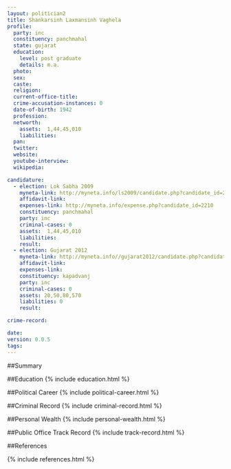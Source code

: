 ```yaml
---
layout: politician2
title: Shankarsinh Laxmansinh Vaghela
profile: 
  party: inc
  constituency: panchmahal
  state: gujarat
  education: 
    level: post graduate
    details: m.a.
  photo: 
  sex: 
  caste: 
  religion: 
  current-office-title: 
  crime-accusation-instances: 0
  date-of-birth: 1942
  profession: 
  networth: 
    assets:  1,44,45,010
    liabilities: 
  pan: 
  twitter: 
  website: 
  youtube-interview: 
  wikipedia: 

candidature: 
  - election: Lok Sabha 2009
    myneta-link: http://myneta.info/ls2009/candidate.php?candidate_id=2210
    affidavit-link: 
    expenses-link: http://myneta.info/expense.php?candidate_id=2210
    constituency: panchmahal 
    party: inc
    criminal-cases: 0
    assets:  1,44,45,010
    liabilities: 
    result:  
  - election: Gujarat 2012
    myneta-link: http://myneta.info//gujarat2012/candidate.php?candidate_id=1784
    affidavit-link: 
    expenses-link: 
    constituency: kapadvanj 
    party: inc
    criminal-cases: 0
    assets: 20,50,80,570
    liabilities: 0
    result:  

crime-record: 

date: 
version: 0.0.5
tags: 
---
```

##Summary


##Education
{% include education.html %}


##Political Career
{% include political-career.html %}


##Criminal Record
{% include criminal-record.html %}


##Personal Wealth
{% include personal-wealth.html %}


##Public Office Track Record
{% include track-record.html %}


##References


{% include references.html %}